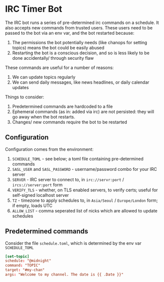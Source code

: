 # IRC Timer Bot

The IRC bot runs a series of pre-determined irc commands on a schedule. It also accepts new commands from trusted users. These users need to be passed to the bot via an env var, and the bot restarted because:

1. The permissions the bot potentially needs (like chanops for setting topics) means the bot could be easily abused
1. Restarting the bot is a conscious decision, and so is less likely to be done accidentally/ through security flaw

These commands are useful for a number of reasons:

1. We can update topics regularly
1. We can send daily messages, like news headlines, or daily calendar updates

Things to consider:

1. Predetermined commands are hardcoded to a file
1. Ephemeral commands (as in: added via irc) are not persisted: they will go away when the bot restarts.
1. Changes/ new commands require the bot to be restarted

## Configuration

Configuration comes from the environment:

1. `SCHEDULE_TOML` - see below; a toml file containing pre-determined commands
1. `SASL_USER` and `SASL_PASSWORD` - username/password combo for your IRC server
1. `SERVER` - IRC server to connect to, in `irc://servr:port` / `ircs://server:port` form
1. `VERIFY_TLS` - whether, on TLS enabled servers, to verify certs; useful for self-signed localhost server
1. `TZ` - timezone to apply schedules to, in `Asia/Seoul` / `Europe/London` form; if empty, loads UTC
1. `ALLOW_LIST` - comma seperated list of nicks which are allowed to update schedules


## Predetermined commands

Consider the file `schedule.toml`, which is determined by the env var `SCHEDULE_TOML`

```toml
[set-topic]
schedule: "@midnight"
command: "TOPIC"
target: "#my-chan"
args: "Welcome to my channel. The date is {{ .Date }}"
```
